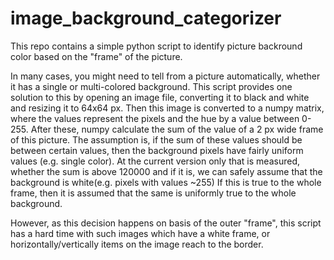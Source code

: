 # image_background_categorizer
This repo contains a simple python script to identify picture backround color based on the "frame" of the picture.

In many cases, you might need to tell from a picture automatically, whether it has a single or multi-colored background.
This script provides one solution to this by opening an image file, converting it to black and white and resizing it 
to 64x64 px. Then this image is converted to a numpy matrix, where the values represent the pixels and the hue by a value
between 0-255. 
After these, numpy calculate the sum of the value of a 2 px wide frame of this picture.
The assumption is, if the sum of these values should be between certain values, 
then the background pixels have fairly uniform values (e.g. single color).
At the current version only that is measured, whether the sum is above 120000 and if it is,
we can safely assume that the background is white(e.g. pixels with values ~255)
If this is true to the whole frame, then it is assumed that the same is uniformly true 
to the whole background.

However, as this decision happens on basis of the outer "frame",
this script has a hard time with such images which have a white frame,
or horizontally/vertically items on the image reach to the border.

